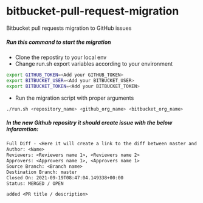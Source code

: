# bitbucket-pull-request-migration
Bitbucket pull requests migration to GitHub issues

##### Run this command to start the migration
- Clone the repostiry to your local env
- Change run.sh export variables according to your environment
```bash
export GITHUB_TOKEN=<Add your GITHUB_TOKEN>
export BITBUCKET_USER=<Add your BITBUCKET_USER>
export BITBUCKET_TOKEN=<Add your BITBUCKET_TOKEN>
```
- Run the migration script with proper arguments
```bash
./run.sh <repository_name> <github_org_name> <bitbucket_org_name>
```
##### In the new Github repositry it should create issue with the below inforamtion:
```txt
Full Diff - <Here it will create a link to the diff between master and destination branch>
Author: <Name>
Reviewers: <Reviewers name 1>, <Reviewers name 2>
Approvers: <Approvers name 1>, <Approvers name 1>
Source Branch: <Branch name>
Destination Branch: master
Closed On: 2021-09-19T08:47:04.149338+00:00
Status: MERGED / OPEN

added <PR title / description>
```
